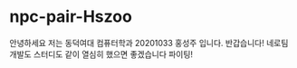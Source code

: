 # npc-pair-Hszoo

안녕하세요 저는 동덕여대 컴퓨터학과 20201033 홍성주 입니다. 
반갑습니다!
네로팀 개발도 스터디도 같이 열심히 했으면 좋겠습니다 파이팅!<h2>